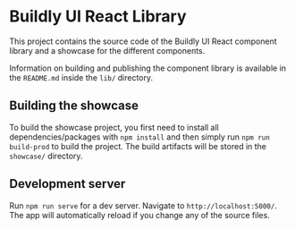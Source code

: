 # Buildly UI React Library

This project contains the source code of the Buildly UI React component library and a showcase for the different components.

Information on building and publishing the component library is available in the `README.md` inside the `lib/` directory.

## Building the showcase

To build the showcase project, you first need to install all dependencies/packages with `npm install` and then simply run `npm run build-prod` to build the project. The build artifacts will be stored in the `showcase/` directory.

## Development server

Run `npm run serve` for a dev server. Navigate to `http://localhost:5000/`. The app will automatically reload if you change any of the source files.
